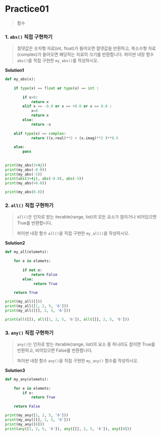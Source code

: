 # Practice01

> 함수



### 1. `abs()` 직접 구현하기

> 절댓값은 숫자형 자료(int, float)가 들어오면 절댓값을 반환하고, 복소수형 자료(complex)가 들어오면 해당하는 자료의 크기를 반환합니다. 파이썬 내장 함수 `abs()`를 직접 구현한 `my_abs()`를 작성하시오.

**Solution1**

```python
def my_abs(x):
    
    if type(x) == float or type(x) == int :
        
        if x>0:
            return x
        elif x == -0.0 or x == +0.0 or x == 0.0 :
            x=0
            return x
        else:
            return -x
        
    elif type(x) == complex:
            return ((x.real)**2 + (x.imag)**2 )**0.5
        
    else:
        pass
    
    
print(my_abs(3+4j))
print(my_abs(-0.0))
print(my_abs(-5))
print(abs(3+4j), abs(-0.0), abs(-5))
print(my_abs(+0.0))

print(my_abs(0.0))
```



### 2. `all()` 직접 구현하기

> `all()`은 인자로 받는 iterable(range, list)의 모든 요소가 참이거나 비어있으면 True를 반환합니다. 
>
> 파이썬 내장 함수 `all()`을 직접 구현한 `my_all()`을 작성하시오.

**Solution2**

```python
def my_all(elemets):
    
    for e in elemets:
        
        if not e:
            return False
        else:
             return True     
            
    return True

print(my_all([]))
print(my_all([1, 2, 5, '6']))
print(my_all([[], 2, 5, '6']))

print(all([]), all([1, 2, 5, '6']), all([[], 2, 5, '6']))
```



### 3.  `any()` 직접 구현하기

> `any()`는 인자로 받는 iterable(range, list)의 요소 중 하나라도 참이면 True를 반환하고, 비어있으면 False를 반환합니다. 
>
> 파이썬 내장 함수 `any()`을 직접 구현한 `my_any()` 함수를 작성하시오.

**Solution3**

```python
def my_any(elemets):
    
    for e in elemets:
        if e:
            return True
        
    return False

print(my_any([1, 2, 5, '6']))
print(my_any([[], 2, 5, '6']))
print(my_any([0]))
print(any([1, 2, 5, '6']), any([[], 2, 5, '6']), any([0]))
```

